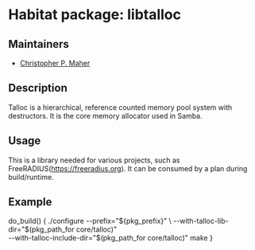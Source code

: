 # Habitat package: libtalloc

## Maintainers
* [Christopher P. Maher](https://github.com/defilan)

## Description

Talloc is a hierarchical, reference counted memory pool system with destructors. It is the core memory allocator used in Samba.

## Usage

This is a library needed for various projects, such as FreeRADIUS(https://freeradius.org). It can be consumed by a plan
during build/runtime.

## Example

do_build() {
  ./configure --prefix="${pkg_prefix}" \
    --with-talloc-lib-dir="$(pkg_path_for core/talloc)" \
    --with-talloc-include-dir="$(pkg_path_for core/talloc)"
  make
}
